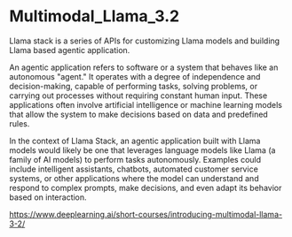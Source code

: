 # Multimodal_Llama_3.2

Llama stack is a series of APIs for customizing Llama models and building Llama based agentic application.

An agentic application refers to software or a system that behaves like an autonomous "agent." It operates with a degree of independence and decision-making, capable of performing tasks, solving problems, or carrying out processes without requiring constant human input. These applications often involve artificial intelligence or machine learning models that allow the system to make decisions based on data and predefined rules.

In the context of Llama Stack, an agentic application built with Llama models would likely be one that leverages language models like Llama (a family of AI models) to perform tasks autonomously. Examples could include intelligent assistants, chatbots, automated customer service systems, or other applications where the model can understand and respond to complex prompts, make decisions, and even adapt its behavior based on interaction.

https://www.deeplearning.ai/short-courses/introducing-multimodal-llama-3-2/

